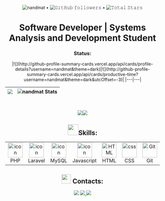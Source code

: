 <p align="center">
  <img src="https://komarev.com/ghpvc/?username=nandmat&color=blue" alt="nandmat"> •  
  <img alt="𝙶𝚒𝚝𝙷𝚞𝚋 𝚏𝚘𝚕𝚕𝚘𝚠𝚎𝚛𝚜" src="https://img.shields.io/github/followers/nandmat?label=Followers&style=social"> •   
  <img src="https://img.shields.io/github/stars/nandmat?label=Stars" alt="𝚃𝚘𝚝𝚊𝚕 𝚂𝚝𝚊𝚛𝚜">
</p>

<div align="center">
  <h1>Software Developer | Systems Analysis and Development Student</h1>
  <h3>Status:</h3>
</div>

<div align="center">
  |![](http://github-profile-summary-cards.vercel.app/api/cards/profile-details?username=nandmat&theme=dark)|![](http://github-profile-summary-cards.vercel.app/api/cards/productive-time?username=nandmat&theme=dark&utcOffset=-3)|
|---|---|
<br> 


|![](https://github-readme-streak-stats.herokuapp.com/?user=nandmat&theme=dark&hide_border=false)|![nandmat Stats](https://github-readme-stats.vercel.app/api?username=nandmat&theme=dark&show_icons=true&hide_border=true&count_private=true)
|---|---|
<br>

![](http://github-profile-summary-cards.vercel.app/api/cards/repos-per-language?username=nandmat&theme=dark)![](http://github-profile-summary-cards.vercel.app/api/cards/most-commit-language?username=nandmat&theme=dark)
</div>


<h2 align="center"><img src="https://media.giphy.com/media/tZIxqCNZhC9YKasYf7/giphy.gif" width="35px" height="35px">Skills:</h2>

<table align="center">

  <tr>
    <td align="center" width="96">
      <a href="#macropower-tech">
        <img src="https://cdn.worldvectorlogo.com/logos/php-1.svg" alt="icon" width="48" height="48" />
      </a>
      <br>PHP
    </td>
    <td align="center" width="96">
      <a href="#macropower-tech">
        <img src="https://cdn.worldvectorlogo.com/logos/laravel-2.svg" alt="icon" width="48" height="48" />
      </a>
      <br>Laravel
    <td align="center" width="96">
        <img src="https://www.vectorlogo.zone/logos/mysql/mysql-official.svg" alt="icon" width="48" height="48" />
      <br>MySQL
    </td>
     <td align="center" width="96">
        <img src="https://cdn.worldvectorlogo.com/logos/javascript-1.svg" alt="icon" width="48" height="48"/>
      <br>Javascript
    </td>
     <td align="center"  width="96">
        <img src="https://skillicons.dev/icons?i=html" width="48" height="48" alt="HTML" />
      <br>HTML
    </td>
    <td align="center" width="96">
        <img src="https://skillicons.dev/icons?i=css" width="48" height="48" alt="css" />
      <br>CSS
    </td>
    <td align="center" width="96">
      <a href="#git" >
        <img src="https://upload.wikimedia.org/wikipedia/commons/thumb/3/3f/Git_icon.svg/1200px-Git_icon.svg.png" width="48" height="48" alt="Git" />
      </a>
      <br>Git
    </td>
    
</tr>

</table>

<h2 align="center"><img src="https://media.giphy.com/media/mpM654sL8gJumwGmAn/giphy.gif" width="30px" height="30px"> Contacts:</h2>
<div align="center">
  <a href = "mailto:nandersonmatheusmelo@gmail.com"><img src="https://img.shields.io/static/v1?style=for-the-badge&message=Gmail&color=000000&logo=Gmail&logoColor=FFFFFF&label=" target="_blank"></a>
<a id="twitter" href="https://twitter.com/nmmrxxx">
  <img src="https://img.shields.io/static/v1?style=for-the-badge&message=Twitter&color=000000&logo=Twitter&logoColor=FFFFFF&label="/>
</a>
 <a id="linkedin" href="https://www.linkedin.com/in/nanderson-matheus-reis-5b5051147/">
    <img src="https://img.shields.io/static/v1?style=for-the-badge&message=Linkedin&color=000000&logo=Linkedin&logoColor=FFFFFF&label="/>
</a>
</div>

